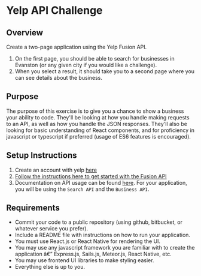 # Yelp API Challenge

## Overview

Create a two-page application using the Yelp Fusion API.

1. On the first page, you should be able to search for businesses in Evanston (or any given city if you would like a challenge).
2. When you select a result, it should take you to a second page where you can see details about the business.

## Purpose

The purpose of this exercise is to give you a chance to show a business your ability to code. They'll be looking at how you handle making requests to an API, as well as how you handle the JSON responses. They'll also be looking for basic understanding of React components, and for proficiency in javascript or typescript if preferred (usage of ES6 features is encouraged).

## Setup Instructions

1. Create an account with yelp [here](https://www.yelp.com/signup)
2. [Follow the instructions here to get started with the Fusion API](https://www.yelp.com/developers/documentation/v3/get_started)
3. Documentation on API usage can be found [here](https://www.yelp.com/developers/documentation/v3). For your application, you will be using the `Search API` and the `Business API`.

## Requirements

* Commit your code to a public repository (using github, bitbucket, or whatever service you prefer).
* Include a README file with instructions on how to run your application.
* You must use React.js or React Native for rendering the UI.
* You may use any javascript framework you are familiar with to create the application â€” Express.js, Sails.js, Meteor.js, React Native, etc.
* You may use frontend UI libraries to make styling easier.
* Everything else is up to you.